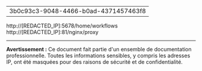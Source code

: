 |                                      |
| ------------------------------------ |
| 3b0c93c3-9048-4466-b0ad-4371457463f8 |
http://[REDACTED_IP]:5678/home/workflows
http://[REDACTED_IP]:81/nginx/proxy

---
**Avertissement :** Ce document fait partie d'un ensemble de documentation professionnelle. Toutes les informations sensibles, y compris les adresses IP, ont été masquées pour des raisons de sécurité et de confidentialité.